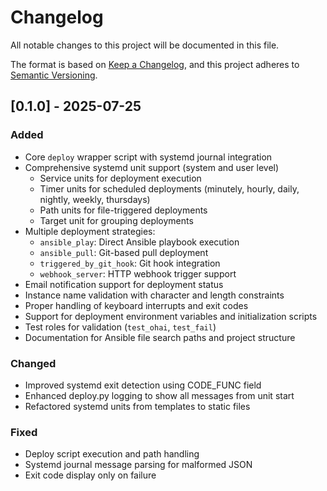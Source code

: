 # Changelog

All notable changes to this project will be documented in this file.

The format is based on [Keep a Changelog](https://keepachangelog.com/en/1.1.0/),
and this project adheres to [Semantic Versioning](https://semver.org/spec/v2.0.0.html).

## [0.1.0] - 2025-07-25

### Added
- Core `deploy` wrapper script with systemd journal integration
- Comprehensive systemd unit support (system and user level)
  - Service units for deployment execution
  - Timer units for scheduled deployments (minutely, hourly, daily, nightly, weekly, thursdays)
  - Path units for file-triggered deployments
  - Target unit for grouping deployments
- Multiple deployment strategies:
  - `ansible_play`: Direct Ansible playbook execution
  - `ansible_pull`: Git-based pull deployment
  - `triggered_by_git_hook`: Git hook integration
  - `webhook_server`: HTTP webhook trigger support
- Email notification support for deployment status
- Instance name validation with character and length constraints
- Proper handling of keyboard interrupts and exit codes
- Support for deployment environment variables and initialization scripts
- Test roles for validation (`test_ohai`, `test_fail`)
- Documentation for Ansible file search paths and project structure

### Changed
- Improved systemd exit detection using CODE_FUNC field
- Enhanced deploy.py logging to show all messages from unit start
- Refactored systemd units from templates to static files

### Fixed
- Deploy script execution and path handling
- Systemd journal message parsing for malformed JSON
- Exit code display only on failure